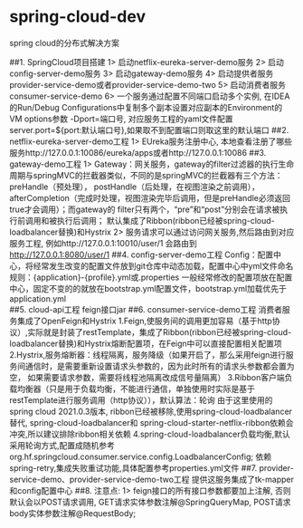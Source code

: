 # spring-cloud-dev
spring cloud的分布式解决方案

##1. SpringCloud项目搭建
    1> 启动netflix-eureka-server-demo服务
    2> 启动config-server-demo服务
    3> 启动gateway-demo服务
    4> 启动提供者服务provider-service-demo或者provider-service-demo-two
    5> 启动消费者服务consumer-service-demo
    6> 一个服务通过配置不同端口启动多个实例, 在IDEA的Run/Debug Configurations中复制多个副本设置对应副本的Environment的VM options参数 -Dport=端口号, 
        对应服务工程的yaml文件配置server.port=${port:默认端口号},如果取不到配置端口则取这里的默认端口
##2. netflix-eureka-server-demo工程 
    1> EUreka服务注册中心, 本地查看注册了哪些服务http://127.0.0.1:10086/eureka/apps或者http://127.0.0.1:10086
##3. gateway-demo工程 
    1> Gateway：网关服务，gateway的filter过滤器的执行生命周期与springMVC的拦截器类似，不同的是springMVC的拦截器有三个方法：preHandle（预处理），
        postHandle（后处理，在视图渲染之前调用），afterCompletion（完成时处理，视图渲染完毕后调用，但是preHandle必须返回true才会调用）；而gateway的
        filter只有两个，“pre”和“post”分别会在请求被执行前调用和被执行后调用； 默认集成了Ribbon(ribbon已经被spring-cloud-loadbalancer替换)和Hystrix
    2> 服务请求可以通过访问网关服务,然后路由到对应服务工程, 例如http://127.0.0.1:10010/user/1 会路由到 http://127.0.0.1:8080/user/1
##4. config-server-demo工程
    Config：配置中心，将经常发生改变的配置文件放到git仓库中动态加载，配置中心中yml文件命名规则：{application}-{profile}.yml或.properties
    一般经常修改的配置项放在配置中心，固定不变的的就放在bootstrap.yml配置文件，bootstrap.yml加载优先于application.yml  
##5. cloud-api工程
    feign接口jar
##6. consumer-service-demo工程
    消费者服务集成了OpenFeign和Hystrix
    1.Feign,使服务间的调用更加容易（基于http协议）,实际就是封装了restTemplate，集成了Ribbon(ribbon已经被spring-cloud-loadbalancer替换)和Hystrix熔断配置项，在Feign中可以直接配置相关配置项
    2.Hystrix,服务熔断器：线程隔离，服务降级（如果开启了，那么采用feign进行服务间通信时，是需要重新设置请求头参数的，因为此时所有的请求头参数都会置为空，
        如果需要请求参数，需要将线程池隔离改成信号量隔离）
    3.Ribbon客户端负载均衡器（只是用于负载均衡，不能进行通信，单独使用时实际是基于restTemplate进行服务调用（http协议）），默认算法：轮询
        由于这里使用的spring cloud 2021.0.3版本, ribbon已经被移除,使用spring-cloud-loadbalancer替代, spring-cloud-loadbalancer和
        spring-cloud-starter-netflix-ribbon依赖会冲突,所以建议排除ribbon相关依赖
    4.spring-cloud-loadbalancer负载均衡,默认采用轮询方式,配置成随机参考org.hf.springcloud.consumer.service.config.LoadbalancerConfig;
        依赖spring-retry,集成失败重试功能,具体配置参考properties.yml文件
##7. provider-service-demo、provider-service-demo-two工程
    提供这服务集成了tk-mapper和config配置中心
 ##8. 注意点:
     1> feign接口的所有接口参数都要加上注解, 否则默认会以POST请求调用, GET请求实体参数注解@SpringQueryMap, POST请求body实体参数注解@RequestBody;
